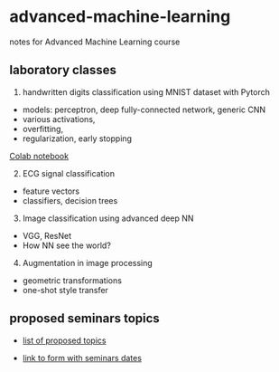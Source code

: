 # advanced-machine-learning
notes for Advanced Machine Learning course

## laboratory classes
1. handwritten digits classification using MNIST dataset with Pytorch
- models: perceptron, deep fully-connected network, generic CNN
- various activations,
- overfitting,
- regularization, early stopping

[Colab notebook](mnist_in_3_flavours.ipynb)

2. ECG signal classification
- feature vectors
- classifiers, decision trees 
3. Image classification using advanced deep NN
- VGG, ResNet
- How NN see the world?
4. Augmentation in image processing
- geometric transformations
- one-shot style transfer

## proposed seminars topics

- [list of proposed topics](seminars_topics.pdf)

- [link to form with seminars dates](https://docs.google.com/spreadsheets/d/17XoAvYHBRc47nQX9PUHcMtEvUUeJ1rTfJIYHQU3FNUA/edit?usp=sharing)
